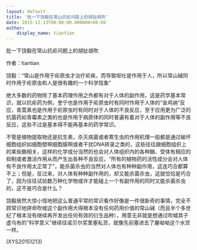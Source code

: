 ```yaml
---
layout: default
title: '批一下饶毅在常山抗疟问题上的胡扯胡吹'
date: 2015-12-13T00:00:00.000000+08:00
author:
    display_name: tiantian
---
```


批一下饶毅在常山抗疟问题上的胡扯胡吹

作者：tiantian

饶毅：“常山是作用于疟原虫才治疗疟疾，而导致呕吐是作用于人，所以常山碱同时作用于疟原虫和人是很有趣的一个科学现象”

绝大多数的药物除了基本药理作用之外都有对于人体的副作用，这是药学基本常识，就以抗疟药为例，奎宁也是作用于疟原虫时有同时作用于人体的“金鸡纳”反应，青蒿素也是作用于疟原虫时有同时对于人体的不良反应，至于应用更为广泛的抗菌药如青霉素之类的也是作用于病原体的同时普遍有着对于人体的副作用等不良反应，这些不过是基本得不能再基本的药学常识。

不管是植物提取物还是抗生素，杀灭病菌或者寄生虫的作用机理一般都是通过破坏细胞组织如细胞壁啊细胞膜啊或者干扰DNA转录之类的，这些往往跟细胞组织上的某些酶相关，这样的化学成分当然的也会对人体组织内的各种酶、受体有相应的抑制或者激活作用从而产生出各种不良反应，“所有的植物药的活性成分会对人体有不良作用太正常了”，能杀菌杀虫的当然对人体也有种种副作用，这连巧合都算不上；但是，反过来，对人体有种种副作用的，却又能杀菌杀虫，这就恰恰是巧合了，因为往往试验数万种化学物或许才能碰上一个有副作用的同时又能杀菌杀虫的，这不是巧合是什么？

饶毅居然大惊小怪地把这么普通平常的常识看作好像是一件很新奇的事情，完全不顾常识地拼命吹嘘这个副作用大得根本没有任何药用价值的常山碱（而且半个多世纪了根本没有继续再开发出任何有效的衍生品种），用意无非就是想通过吹嘘其子虚乌有的“科学意义”继续往诺贝尔奖里塞私货，就像先前塞进去了屠呦呦这个水货一样。

(XYS20151213)

